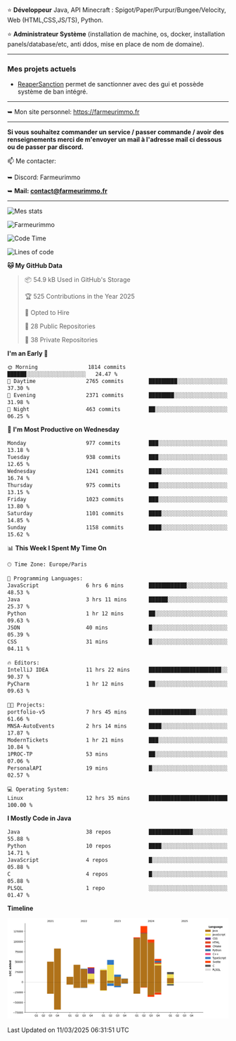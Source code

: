 ⭐ **Développeur** Java, API Minecraft : Spigot/Paper/Purpur/Bungee/Velocity, Web (HTML,CSS,JS/TS), Python.

⭐ **Administrateur Système** (installation de machine, os, docker, installation panels/database/etc, anti ddos, mise en place de nom de domaine).

---

### Mes projets actuels
- [ReaperSanction](https://www.spigotmc.org/resources/reapersanction.89580/) permet de sanctionner avec des gui et possède système de ban intégré.

---

➥ Mon site personnel: https://farmeurimmo.fr

---

**Si vous souhaitez commander un service / passer commande / avoir des renseignements merci de m'envoyer un mail à l'adresse mail ci dessous ou de passer par discord.**

📫 Me contacter:
 
   ➥ Discord: Farmeurimmo
   
   ➥ **Mail: contact@farmeurimmo.fr**

---

![Mes stats](https://github-readme-stats.farmeurimmo.fr/api?username=Farmeurimmo&count_private=true&show_icons=true&theme=radical)

<img src="https://komarev.com/ghpvc/?username=Farmeurimmo" alt="Farmeurimmo" />

<!--START_SECTION:waka-->
![Code Time](http://img.shields.io/badge/Code%20Time-1%2C899%20hrs%2041%20mins-blue)

![Lines of code](https://img.shields.io/badge/From%20Hello%20World%20I%27ve%20Written-805.6%20thousand%20lines%20of%20code-blue)

**🐱 My GitHub Data** 

> 📦 54.9 kB Used in GitHub's Storage 
 > 
> 🏆 525 Contributions in the Year 2025
 > 
> 💼 Opted to Hire
 > 
> 📜 28 Public Repositories 
 > 
> 🔑 38 Private Repositories 
 > 
**I'm an Early 🐤** 

```text
🌞 Morning                1814 commits        ██████░░░░░░░░░░░░░░░░░░░   24.47 % 
🌆 Daytime                2765 commits        █████████░░░░░░░░░░░░░░░░   37.30 % 
🌃 Evening                2371 commits        ████████░░░░░░░░░░░░░░░░░   31.98 % 
🌙 Night                  463 commits         ██░░░░░░░░░░░░░░░░░░░░░░░   06.25 % 
```
📅 **I'm Most Productive on Wednesday** 

```text
Monday                   977 commits         ███░░░░░░░░░░░░░░░░░░░░░░   13.18 % 
Tuesday                  938 commits         ███░░░░░░░░░░░░░░░░░░░░░░   12.65 % 
Wednesday                1241 commits        ████░░░░░░░░░░░░░░░░░░░░░   16.74 % 
Thursday                 975 commits         ███░░░░░░░░░░░░░░░░░░░░░░   13.15 % 
Friday                   1023 commits        ███░░░░░░░░░░░░░░░░░░░░░░   13.80 % 
Saturday                 1101 commits        ████░░░░░░░░░░░░░░░░░░░░░   14.85 % 
Sunday                   1158 commits        ████░░░░░░░░░░░░░░░░░░░░░   15.62 % 
```


📊 **This Week I Spent My Time On** 

```text
🕑︎ Time Zone: Europe/Paris

💬 Programming Languages: 
JavaScript               6 hrs 6 mins        ████████████░░░░░░░░░░░░░   48.53 % 
Java                     3 hrs 11 mins       ██████░░░░░░░░░░░░░░░░░░░   25.37 % 
Python                   1 hr 12 mins        ██░░░░░░░░░░░░░░░░░░░░░░░   09.63 % 
JSON                     40 mins             █░░░░░░░░░░░░░░░░░░░░░░░░   05.39 % 
CSS                      31 mins             █░░░░░░░░░░░░░░░░░░░░░░░░   04.11 % 

🔥 Editors: 
IntelliJ IDEA            11 hrs 22 mins      ███████████████████████░░   90.37 % 
PyCharm                  1 hr 12 mins        ██░░░░░░░░░░░░░░░░░░░░░░░   09.63 % 

🐱‍💻 Projects: 
portfolio-v5             7 hrs 45 mins       ███████████████░░░░░░░░░░   61.66 % 
MNSA-AutoEvents          2 hrs 14 mins       ████░░░░░░░░░░░░░░░░░░░░░   17.87 % 
ModernTickets            1 hr 21 mins        ███░░░░░░░░░░░░░░░░░░░░░░   10.84 % 
1PROC-TP                 53 mins             ██░░░░░░░░░░░░░░░░░░░░░░░   07.06 % 
PersonalAPI              19 mins             █░░░░░░░░░░░░░░░░░░░░░░░░   02.57 % 

💻 Operating System: 
Linux                    12 hrs 35 mins      █████████████████████████   100.00 % 
```

**I Mostly Code in Java** 

```text
Java                     38 repos            ██████████████░░░░░░░░░░░   55.88 % 
Python                   10 repos            ████░░░░░░░░░░░░░░░░░░░░░   14.71 % 
JavaScript               4 repos             █░░░░░░░░░░░░░░░░░░░░░░░░   05.88 % 
C                        4 repos             █░░░░░░░░░░░░░░░░░░░░░░░░   05.88 % 
PLSQL                    1 repo              ░░░░░░░░░░░░░░░░░░░░░░░░░   01.47 % 
```



**Timeline**

![Lines of Code chart](https://raw.githubusercontent.com/Farmeurimmo/Farmeurimmo/main/assets/bar_graph.png)


 Last Updated on 11/03/2025 06:31:51 UTC
<!--END_SECTION:waka-->

